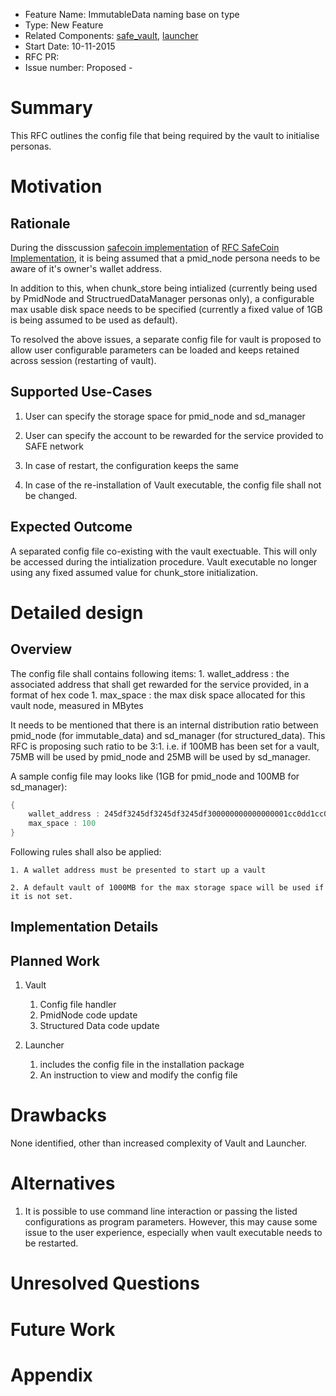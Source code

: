 - Feature Name: ImmutableData naming base on type
- Type: New Feature
- Related Components: [safe_vault](https://github.com/maidsafe/safe_vault), [launcher](https://github.com/maidsafe/safe_launcher)
- Start Date: 10-11-2015
- RFC PR:
- Issue number: Proposed -

# Summary

This RFC outlines the config file that being required by the vault to initialise personas.

# Motivation

## Rationale

During the disscussion [safecoin implementation](https://github.com/maidsafe/rfcs/issues/61) of [RFC SafeCoin Implementation](https://github.com/maidsafe/rfcs/blob/master/proposed/0012-safecoin-implementation/0012-safecoin-implementation.md), it is being assumed that a pmid_node persona needs to be aware of it's owner's wallet address.

In addition to this, when chunk_store being intialized (currently being used by PmidNode and StructruedDataManager personas only), a configurable max usable disk space needs to be specified (currently a fixed value of 1GB is being assumed to be used as default). 

To resolved the above issues, a separate config file for vault is proposed to allow user configurable parameters can be loaded and keeps retained across session (restarting of vault).

## Supported Use-Cases

1. User can specify the storage space for pmid_node and sd_manager

1. User can specify the account to be rewarded for the service provided to SAFE network

1. In case of restart, the configuration keeps the same

1. In case of the re-installation of Vault executable, the config file shall not be changed.


## Expected Outcome

A separated config file co-existing with the vault exectuable. This will only be accessed during the intialization procedure. Vault executable no longer using any fixed assumed value for chunk_store initialization.

# Detailed design

## Overview

The config file shall contains following items:
	1. wallet_address : the associated address that shall get rewarded for the service provided, in a format of hex code
	1. max_space : the max disk space allocated for this vault node, measured in MBytes

It needs to be mentioned that there is an internal distribution ratio between pmid_node (for immutable_data) and sd_manager (for structured_data). This RFC is proposing such ratio to be 3:1. i.e. if 100MB has been set for a vault, 75MB will be used by pmid_node and 25MB will be used by sd_manager.

A sample config file may looks like (1GB for pmid_node and 100MB for sd_manager):
```rust
{
	wallet_address : 245df3245df3245df3245df300000000000000001cc0dd1cc0dd1cc0dd1cc0dd
	max_space : 100
}
```

Following rules shall also be applied:

    1. A wallet address must be presented to start up a vault

    2. A default vault of 1000MB for the max storage space will be used if it is not set.

## Implementation Details


## Planned Work

1. Vault
    1. Config file handler
    1. PmidNode code update
    1. Structured Data code update

1. Launcher
    1. includes the config file in the installation package
    1. An instruction to view and modify the config file



# Drawbacks

None identified, other than increased complexity of Vault and Launcher.

# Alternatives

1. It is possible to use command line interaction or passing the listed configurations as program parameters. However, this may cause some issue to the user experience, especially when vault executable needs to be restarted.


# Unresolved Questions



# Future Work



# Appendix

